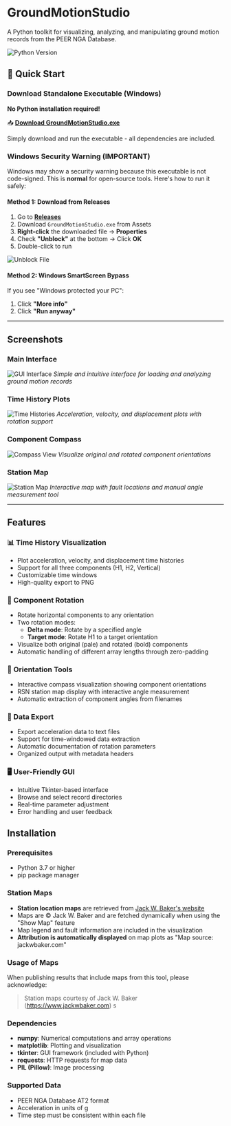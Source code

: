 # GroundMotionStudio

A Python toolkit for visualizing, analyzing, and manipulating ground motion records from the PEER NGA Database.

![Python Version](https://img.shields.io/badge/python-3.7+-blue.svg)


## 🚀 Quick Start

### Download Standalone Executable (Windows)
**No Python installation required!**

📥 **[Download GroundMotionStudio.exe](https://github.com/alinadimm/GroundMotionStudio/raw/master/GroundMotionStudio.exe)**

Simply download and run the executable - all dependencies are included.

### Windows Security Warning (IMPORTANT)

Windows may show a security warning because this executable is not code-signed. This is **normal** for open-source tools. Here's how to run it safely:

#### Method 1: Download from Releases
1. Go to **[Releases](https://github.com/alinadimm/GroundMotionStudio/releases/latest)**
2. Download `GroundMotionStudio.exe` from Assets
3. **Right-click** the downloaded file → **Properties**
4. Check **"Unblock"** at the bottom → Click **OK**
5. Double-click to run

![Unblock File](https://user-images.githubusercontent.com/example/unblock.png)

#### Method 2: Windows SmartScreen Bypass
If you see "Windows protected your PC":
1. Click **"More info"**
2. Click **"Run anyway"**
---

## Screenshots

### Main Interface
![GUI Interface](images/gui.png)
*Simple and intuitive interface for loading and analyzing ground motion records*

### Time History Plots
![Time Histories](images/time-histories.png)
*Acceleration, velocity, and displacement plots with rotation support*

### Component Compass
![Compass View](images/compass.png)
*Visualize original and rotated component orientations*

### Station Map
![Station Map](images/map.png)
*Interactive map with fault locations and manual angle measurement tool*

---
## Features

### 📊 Time History Visualization
- Plot acceleration, velocity, and displacement time histories
- Support for all three components (H1, H2, Vertical)
- Customizable time windows
- High-quality export to PNG

### 🔄 Component Rotation
- Rotate horizontal components to any orientation
- Two rotation modes:
  - **Delta mode**: Rotate by a specified angle
  - **Target mode**: Rotate H1 to a target orientation
- Visualize both original (pale) and rotated (bold) components
- Automatic handling of different array lengths through zero-padding

### 🧭 Orientation Tools
- Interactive compass visualization showing component orientations
- RSN station map display with interactive angle measurement
- Automatic extraction of component angles from filenames

### 💾 Data Export
- Export acceleration data to text files
- Support for time-windowed data extraction
- Automatic documentation of rotation parameters
- Organized output with metadata headers

### 🖥️ User-Friendly GUI
- Intuitive Tkinter-based interface
- Browse and select record directories
- Real-time parameter adjustment
- Error handling and user feedback

## Installation

### Prerequisites
- Python 3.7 or higher
- pip package manager

### Station Maps
- **Station location maps** are retrieved from [Jack W. Baker's website](https://www.jackwbaker.com/pulse_classification_v2/Maps/)
- Maps are © Jack W. Baker and are fetched dynamically when using the "Show Map" feature
- Map legend and fault information are included in the visualization
- **Attribution is automatically displayed** on map plots as "Map source: jackwbaker.com"

### Usage of Maps
When publishing results that include maps from this tool, please acknowledge:
> Station maps courtesy of Jack W. Baker (https://www.jackwbaker.com)
s
### Dependencies
- **numpy**: Numerical computations and array operations
- **matplotlib**: Plotting and visualization
- **tkinter**: GUI framework (included with Python)
- **requests**: HTTP requests for map data
- **PIL (Pillow)**: Image processing

### Supported Data
- PEER NGA Database AT2 format
- Acceleration in units of g
- Time step must be consistent within each file